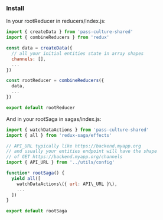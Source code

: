 ### Install

In your rootReducer in reducers/index.js:

```javascript
import { createData } from 'pass-culture-shared'
import { combineReducers } from 'redux'

const data = createData({
  // all your initial entities state in array shapes
  channels: [],
  ...
})

const rootReducer = combineReducers({
  data,
  ...
})

export default rootReducer
```

And in your rootSaga in sagas/index.js:

```javascript
import { watchDataActions } from 'pass-culture-shared'
import { all } from 'redux-saga/effects'

// API_URL typically like https://backend.myapp.org
// and usually your entities endpoint will have the shape
// of GET https://backend.myapp.org/channels
import { API_URL } from '../utils/config'

function* rootSaga() {
  yield all([
    watchDataActions\({ url: API\_URL }\),
    ...
  ])
}

export default rootSaga
```
